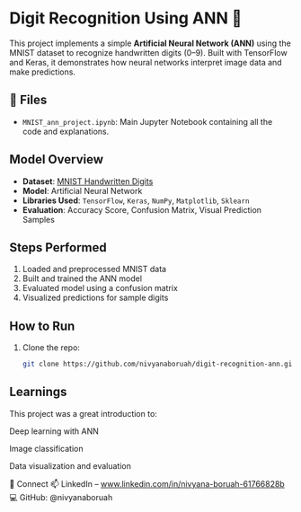 # Digit Recognition Using ANN 🔢

This project implements a simple **Artificial Neural Network (ANN)** using the MNIST dataset to recognize handwritten digits (0–9). Built with TensorFlow and Keras, it demonstrates how neural networks interpret image data and make predictions.

## 📁 Files

- `MNIST_ann_project.ipynb`: Main Jupyter Notebook containing all the code and explanations.

## Model Overview

- **Dataset**: [MNIST Handwritten Digits](http://yann.lecun.com/exdb/mnist/)
- **Model**: Artificial Neural Network 
- **Libraries Used**: `TensorFlow`, `Keras`, `NumPy`, `Matplotlib`, `Sklearn`
- **Evaluation**: Accuracy Score, Confusion Matrix, Visual Prediction Samples

##  Steps Performed

1. Loaded and preprocessed MNIST data
2. Built and trained the ANN model
3. Evaluated model using a confusion matrix
4. Visualized predictions for sample digits

##  How to Run

1. Clone the repo:
   ```bash
   git clone https://github.com/nivyanaboruah/digit-recognition-ann.git

## Learnings
This project was a great introduction to:

Deep learning with ANN

Image classification

Data visualization and evaluation


🔗 Connect
📫 LinkedIn – www.linkedin.com/in/nivyana-boruah-61766828b
💻 GitHub: @nivyanaboruah
